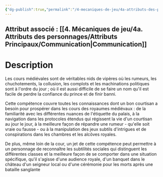 ```yaml
---
{"dg-publish":true,"permalink":"/4-mecaniques-de-jeu/4a-attributs-des-personnages/competences/protocole/"}
---
```



## Attribut associé : [[4. Mécaniques de jeu/4a. Attributs des personnages/Attributs Principaux/Communication\|Communication]] 

# Description

Les cours médiévales sont de véritables nids de vipères où les rumeurs, les chuchotements, la collusion, les complots et les machinations politiques sont à l'ordre du jour ; où il est aussi difficile de se faire un nom qu'il est facile de perdre la confiance du prince et de finir banni.

Cette compétence couvre toutes les connaissances dont un bon courtisan a besoin pour prospérer dans les cours des royaumes médiévaux : de la familiarité avec les différentes nuances de l'étiquette du palais, à la navigation dans les protocoles étendus qui régissent la vie d'un courtisan au jour le jour, à la meilleure façon de répandre une rumeur - qu'elle soit vraie ou fausse - ou à la manipulation des jeux subtils d'intrigues et de conspirations dans les chambres et les alcôves royales. 

De plus, même loin de la cour, un jet de cette compétence peut permettre à un personnage de reconnaître les subtilités sociales qui distinguent les différentes classes et la meilleure façon de se comporter dans une situation spécifique, qu'il s'agisse d'une audience royale, d'un banquet dans le château d'un seigneur local ou d'une cérémonie pour les morts après une bataille sanglante